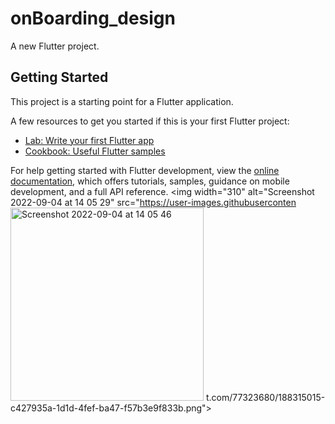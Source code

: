 # onBoarding_design

A new Flutter project.

## Getting Started

This project is a starting point for a Flutter application.

A few resources to get you started if this is your first Flutter project:

- [Lab: Write your first Flutter app](https://docs.flutter.dev/get-started/codelab)
- [Cookbook: Useful Flutter samples](https://docs.flutter.dev/cookbook)

For help getting started with Flutter development, view the
[online documentation](https://docs.flutter.dev/), which offers tutorials,
samples, guidance on mobile development, and a full API reference.
<img width="310" alt="Screenshot 2022-09-04 at 14 05 29" src="https://user-images.githubuserconten<img width="309" alt="Screenshot 2022-09-04 at 14 05 46" src="https://user-images.githubusercontent.com/77323680/188315026-87ade5cc-18a2-408a-a45d-79ad36537409.png">
t.com/77323680/188315015-c427935a-1d1d-4fef-ba47-f57b3e9f833b.png">
